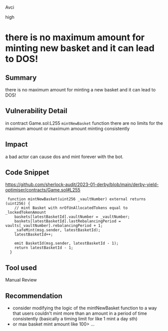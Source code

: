 Avci

high

# there is no maximum amount for minting new basket and it can lead to DOS!

## Summary
there is no maximum amount for minting a new basket and it can lead to DOS!
## Vulnerability Detail
in contract Game.sol:L255 `mintNewBasket` function there are no limits for the maximum amount or maximum amount minting consistently 
## Impact
a bad actor can cause dos and mint forever with the bot. 
## Code Snippet

https://github.com/sherlock-audit/2023-01-derby/blob/main/derby-yield-optimiser/contracts/Game.sol#L255


```solidity
 function mintNewBasket(uint256 _vaultNumber) external returns (uint256) {
    // mint Basket with nrOfUnAllocatedTokens equal to _lockedTokenAmount
    baskets[latestBasketId].vaultNumber = _vaultNumber;
    baskets[latestBasketId].lastRebalancingPeriod = vaults[_vaultNumber].rebalancingPeriod + 1;
    _safeMint(msg.sender, latestBasketId);
    latestBasketId++;

    emit BasketId(msg.sender, latestBasketId - 1);
    return latestBasketId - 1;
  }
```
## Tool used

Manual Review

## Recommendation
- consider modifying the logic of the mintNewBasket function to a way that users couldn't mint more than an amount in a period of time consistently (basically a timing limit for like 1 mint a day sth) 
- or max basket mint amount like 100> ... 

 